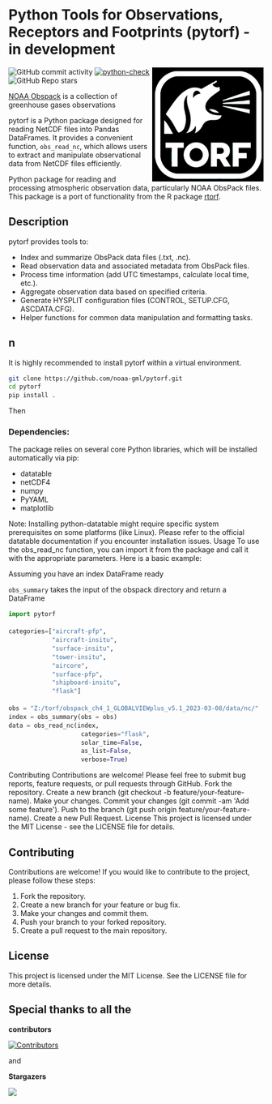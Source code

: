# Python Tools for Observations, Receptors and Footprints (pytorf) - in development

<img src="https://github.com/noaa-gml/rtorf/blob/main/man/figures/logo.png?raw=true" align="right" alt="" width="220" />

![GitHub commit activity](https://img.shields.io/github/commit-activity/y/noaa-gml/pytorf)
[![python-check](https://github.com/noaa-gml/pytorf/actions/workflows/python-app.yml/badge.svg)](https://github.com/noaa-gml/pytorf/actions/workflows/python-app.yml)
![GitHub Repo stars](https://img.shields.io/github/stars/noaa-gml/pytorf)

[NOAA Obspack](https://gml.noaa.gov/ccgg/obspack/) is a collection of greenhouse gases observations

pytorf is a Python package designed for reading NetCDF files into Pandas DataFrames. It provides a convenient function, `obs_read_nc`, which allows users to extract and manipulate observational data from NetCDF files efficiently.

Python package for reading and processing atmospheric observation data, particularly NOAA ObsPack files. This package is a port of functionality from the R package [rtorf](https://github.com/noaa-gml/rtorf).

## Description
pytorf provides tools to:

- Index and summarize ObsPack data files (.txt, .nc).
- Read observation data and associated metadata from ObsPack files.
- Process time information (add UTC timestamps, calculate local time, etc.).
- Aggregate observation data based on specified criteria.
- Generate HYSPLIT configuration files (CONTROL, SETUP.CFG, ASCDATA.CFG).
- Helper functions for common data manipulation and formatting tasks.

## n

It is highly recommended to install pytorf within a virtual environment.


```bash
git clone https://github.com/noaa-gml/pytorf.git
cd pytorf
pip install .
```
Then

### Dependencies:

The package relies on several core Python libraries, which will be installed automatically via pip:

- datatable
- netCDF4
- numpy
- PyYAML
- matplotlib

Note: Installing python-datatable might require specific system prerequisites on some platforms (like Linux). Please refer to the official datatable documentation if you encounter installation issues.
Usage
To use the obs_read_nc function, you can import it from the package and call it with the appropriate parameters. Here is a basic example:

Assuming you have an index DataFrame ready

`obs_summary` takes the input of the obspack directory and return a DataFrame


```python
import pytorf

categories=["aircraft-pfp",
            "aircraft-insitu", 
            "surface-insitu",
            "tower-insitu", 
            "aircore",
            "surface-pfp",
            "shipboard-insitu",
            "flask"]

obs = "Z:/torf/obspack_ch4_1_GLOBALVIEWplus_v5.1_2023-03-08/data/nc/"
index = obs_summary(obs = obs)
data = obs_read_nc(index, 
                    categories="flask", 
                    solar_time=False, 
                    as_list=False, 
                    verbose=True)
```
Contributing
Contributions are welcome! Please feel free to submit bug reports, feature requests, or pull requests through GitHub.
Fork the repository.
Create a new branch (git checkout -b feature/your-feature-name).
Make your changes.
Commit your changes (git commit -am 'Add some feature').
Push to the branch (git push origin feature/your-feature-name).
Create a new Pull Request.
License
This project is licensed under the MIT License - see the LICENSE file for details.


## Contributing

Contributions are welcome! If you would like to contribute to the project, please follow these steps:

1. Fork the repository.
2. Create a new branch for your feature or bug fix.
3. Make your changes and commit them.
4. Push your branch to your forked repository.
5. Create a pull request to the main repository.

## License

This project is licensed under the MIT License. See the LICENSE file for more details.


## Special thanks to all the 

**contributors**

[![Contributors](https://contrib.rocks/image?repo=noaa-gml/pytorf)](https://github.com/noaa-gml/pytorf/graphs/contributors)

and

**Stargazers**

<p>
  <a href="https://github.com/noaa-gml/pytorf/stargazers">
    <img src="http://reporoster.com/stars/dark/noaa-gml/pytorf"/>
  </a>
</p>
